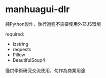 # manhuagui-dlr

純Python製作，執行過程不需要使用外部JS環境

required:  
* lzstring
* requests
* Pillow
* BeautifulSoup4

僅供學術研究交流使用，勿作為商業用途
